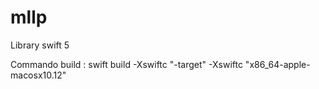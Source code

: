 # mllp

Library swift 5

Commando build : swift build -Xswiftc "-target" -Xswiftc "x86_64-apple-macosx10.12" 
